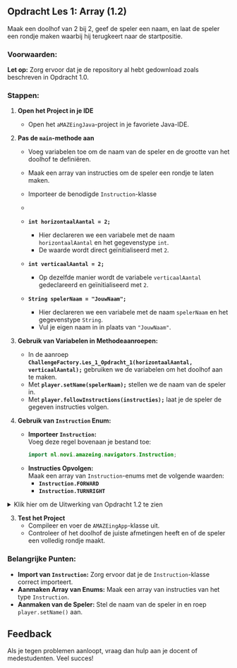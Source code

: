 ## Opdracht Les 1: Array (1.2)

Maak een doolhof van 2 bij 2, geef de speler een naam, en laat de speler een rondje maken waarbij hij terugkeert naar de startpositie.

### Voorwaarden:
**Let op:** Zorg ervoor dat je de repository al hebt gedownload zoals beschreven in Opdracht 1.0.

### Stappen:
1. **Open het Project in je IDE**
    - Open het `aMAZEingJava`-project in je favoriete Java-IDE.

2. **Pas de `main`-methode aan**
    - Voeg variabelen toe om de naam van de speler en de grootte van het doolhof te definiëren.
    - Maak een array van instructies om de speler een rondje te laten maken.
    - Importeer de benodigde `Instruction`-klasse
    - 
    - **`int horizontaalAantal = 2;`**
        - Hier declareren we een variabele met de naam `horizontaalAantal` en het gegevenstype `int`.
        - De waarde wordt direct geïnitialiseerd met `2`.

    - **`int verticaalAantal = 2;`**
        - Op dezelfde manier wordt de variabele `verticaalAantal` gedeclareerd en geïnitialiseerd met `2`.

    - **`String spelerNaam = "JouwNaam";`**
        - Hier declareren we een variabele met de naam `spelerNaam` en het gegevenstype `String`.
        - Vul je eigen naam in in plaats van `"JouwNaam"`.

3. **Gebruik van Variabelen in Methodeaanroepen:**
    - In de aanroep **`ChallengeFactory.Les_1_Opdracht_1(horizontaalAantal, verticaalAantal);`** gebruiken we de variabelen om het doolhof aan te maken.
    - Met **`player.setName(spelerNaam);`** stellen we de naam van de speler in.
    - Met **`player.followInstructions(instructies);`** laat je de speler de gegeven instructies volgen.

4. **Gebruik van `Instruction` Enum:**
    - **Importeer `Instruction`:**  
      Voeg deze regel bovenaan je bestand toe:
      ```java
      import nl.novi.amazeing.navigators.Instruction;
      ```
    - **Instructies Opvolgen:**  
      Maak een array van `Instruction`-enums met de volgende waarden:
        - **`Instruction.FORWARD`**
        - **`Instruction.TURNRIGHT`**

<details>
  <summary>Klik hier om de Uitwerking van Opdracht 1.2 te zien</summary>

  ```java
  package nl.novi.amazeing;

  import nl.novi.amazeing.factories.ChallengeFactory;
  import nl.novi.amazeing.navigators.Instruction;

  public class AMAZEingApp {
      public static void main(String[] args) {
          // Definieer de grootte van het doolhof
          int horizontaalAantal = 2;
          int verticaalAantal = 2;

          // Vul hier je eigen naam in
          String spelerNaam = "JouwNaam";

          // Maak de uitdaging aan met variabelen
          var challenge = ChallengeFactory.Les_1_Opdracht_1(horizontaalAantal, verticaalAantal);
          var player = challenge.player();
          
          // Zet de naam van de speler
          player.setName(spelerNaam);
          
          // Toon het doolhof
          player.showMaze();
          
          // Definieer instructies voor een rondje
          Instruction[] instructies = {
              Instruction.FORWARD,
              Instruction.TURNRIGHT,
              Instruction.FORWARD,
              Instruction.TURNRIGHT,
              Instruction.FORWARD,
              Instruction.TURNRIGHT,
              Instruction.FORWARD
          };
          
          // Laat de speler de instructies volgen
          player.followInstructions(instructies);
      }
  }
  ```



</details>

3. **Test het Project**
    - Compileer en voer de `AMAZEingApp`-klasse uit.
    - Controleer of het doolhof de juiste afmetingen heeft en of de speler een volledig rondje maakt.

### Belangrijke Punten:
- **Import van `Instruction`:** Zorg ervoor dat je de `Instruction`-klasse correct importeert.
- **Aanmaken Array van Enums:** Maak een array van instructies van het type `Instruction`.
- **Aanmaken van de Speler:** Stel de naam van de speler in en roep `player.setName()` aan.

## Feedback
Als je tegen problemen aanloopt, vraag dan hulp aan je docent of medestudenten. Veel succes!